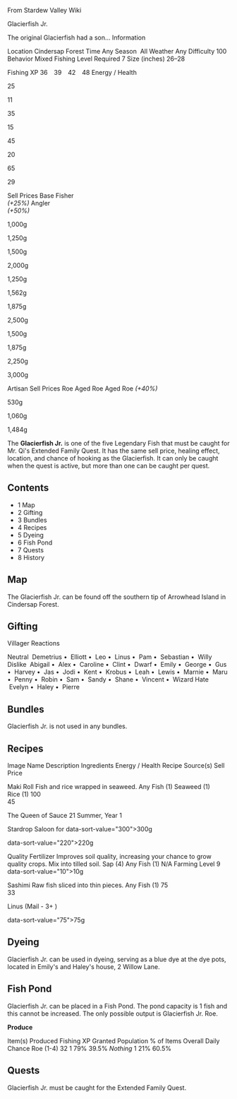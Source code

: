 From Stardew Valley Wiki

Glacierfish Jr.

The original Glacierfish had a son... Information

Location Cindersap Forest Time Any Season  All Weather Any Difficulty 100 Behavior Mixed Fishing Level Required 7 Size (inches) 26–28

Fishing XP 36    39    42    48 Energy / Health

25

11

35

15

45

20

65

29

Sell Prices Base Fisher  
*(+25%)* Angler  
*(+50%)*

1,000g

1,250g

1,500g

2,000g

1,250g

1,562g

1,875g

2,500g

1,500g

1,875g

2,250g

3,000g

Artisan Sell Prices Roe Aged Roe Aged Roe *(+40%)*

530g

1,060g

1,484g

The **Glacierfish Jr.** is one of the five Legendary Fish that must be caught for Mr. Qi's Extended Family Quest. It has the same sell price, healing effect, location, and chance of hooking as the Glacierfish. It can only be caught when the quest is active, but more than one can be caught per quest.

## Contents

- 1 Map
- 2 Gifting
- 3 Bundles
- 4 Recipes
- 5 Dyeing
- 6 Fish Pond
- 7 Quests
- 8 History

## Map

The Glacierfish Jr. can be found off the southern tip of Arrowhead Island in Cindersap Forest.

## Gifting

Villager Reactions

Neutral  Demetrius •  Elliott •  Leo •  Linus •  Pam •  Sebastian •  Willy Dislike  Abigail •  Alex •  Caroline •  Clint •  Dwarf •  Emily •  George •  Gus •  Harvey •  Jas •  Jodi •  Kent •  Krobus •  Leah •  Lewis •  Marnie •  Maru •  Penny •  Robin •  Sam •  Sandy •  Shane •  Vincent •  Wizard Hate  Evelyn •  Haley •  Pierre

## Bundles

Glacierfish Jr. is not used in any bundles.

## Recipes

Image Name Description Ingredients Energy / Health Recipe Source(s) Sell Price

Maki Roll Fish and rice wrapped in seaweed. Any Fish (1) Seaweed (1) Rice (1) 100  
45

The Queen of Sauce 21 Summer, Year 1

Stardrop Saloon for data-sort-value="300"&gt;300g

data-sort-value="220"&gt;220g

Quality Fertilizer Improves soil quality, increasing your chance to grow quality crops. Mix into tilled soil. Sap (4) Any Fish (1) N/A Farming Level 9 data-sort-value="10"&gt;10g

Sashimi Raw fish sliced into thin pieces. Any Fish (1) 75  
33

Linus (Mail - 3+ )

data-sort-value="75"&gt;75g

## Dyeing

Glacierfish Jr. can be used in dyeing, serving as a blue dye at the dye pots, located in Emily's and Haley's house, 2 Willow Lane.

## Fish Pond

Glacierfish Jr. can be placed in a Fish Pond. The pond capacity is 1 fish and this cannot be increased. The only possible output is Glacierfish Jr. Roe.

**Produce**

Item(s) Produced Fishing XP Granted Population % of Items Overall Daily Chance Roe (1-4) 32 1 79% 39.5% *Nothing* 1 21% 60.5%

## Quests

Glacierfish Jr. must be caught for the Extended Family Quest.